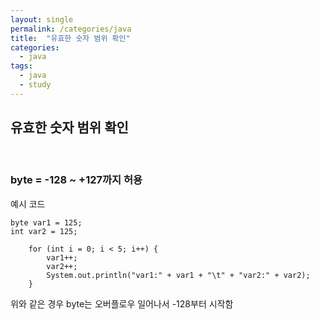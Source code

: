 ```yaml
---
layout: single
permalink: /categories/java
title:  "유효한 숫자 범위 확인"
categories:
  - java
tags:
  - java
  - study
---
```

<h2>유효한 숫자 범위 확인</h2>
<br>
<h3>byte = -128 ~ +127까지 허용</h3>
<p>예시 코드</p>

    byte var1 = 125;
    int var2 = 125;
		
		for (int i = 0; i < 5; i++) {
			var1++;
			var2++;
			System.out.println("var1:" + var1 + "\t" + "var2:" + var2);
		}
    
<p>위와 같은 경우 byte는 오버플로우 일어나서 -128부터 시작함 </p>
